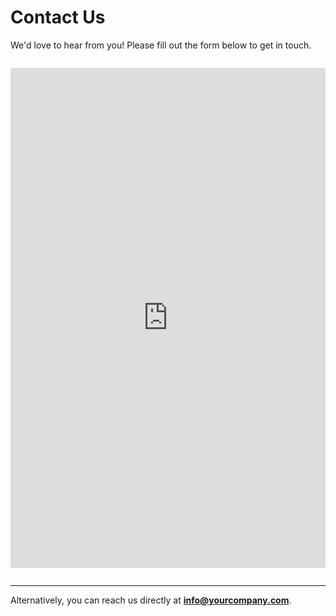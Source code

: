 # Contact Us

We'd love to hear from you! Please fill out the form below to get in touch.

<div style="text-align: center; margin: 2em 0;">
  <iframe src="https://docs.google.com/forms/d/e/1FAIpQLSd3iO1V-pyaGNBC_ByddFuMJ1rkUAI2jT78--iqkG-rqXOrTA/viewform?embedded=true"
          width="640"
          height="800"
          frameborder="0"
          marginheight="0"
          marginwidth="0"
          style="max-width: 100%;">
    Loading...
  </iframe>
</div>

---

Alternatively, you can reach us directly at **info@yourcompany.com**.
